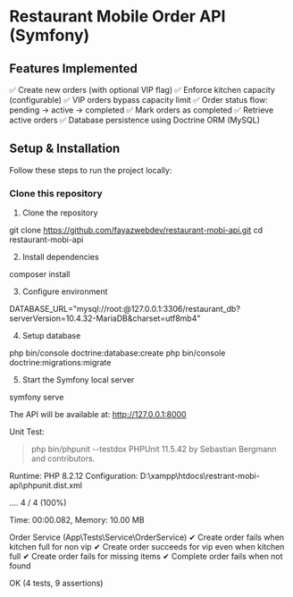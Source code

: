 # Restaurant Mobile Order API (Symfony)

## Features Implemented

✅ Create new orders (with optional VIP flag)
✅ Enforce kitchen capacity (configurable)
✅ VIP orders bypass capacity limit
✅ Order status flow: pending → active → completed
✅ Mark orders as completed
✅ Retrieve active orders
✅ Database persistence using Doctrine ORM (MySQL)

## Setup & Installation

Follow these steps to run the project locally:

### Clone this repository

1. Clone the repository

git clone https://github.com/fayazwebdev/restaurant-mobi-api.git
cd restaurant-mobi-api

2. Install dependencies

composer install

3. Configure environment

DATABASE_URL="mysql://root:@127.0.0.1:3306/restaurant_db?serverVersion=10.4.32-MariaDB&charset=utf8mb4"

4. Setup database

php bin/console doctrine:database:create
php bin/console doctrine:migrations:migrate

5. Start the Symfony local server

symfony serve

The API will be available at: http://127.0.0.1:8000

Unit Test:

> php bin/phpunit --testdox
> PHPUnit 11.5.42 by Sebastian Bergmann and contributors.

Runtime: PHP 8.2.12
Configuration: D:\xampp\htdocs\restrant-mobi-api\phpunit.dist.xml

.... 4 / 4 (100%)

Time: 00:00.082, Memory: 10.00 MB

Order Service (App\Tests\Service\OrderService)
✔ Create order fails when kitchen full for non vip
✔ Create order succeeds for vip even when kitchen full
✔ Create order fails for missing items
✔ Complete order fails when not found

OK (4 tests, 9 assertions)
